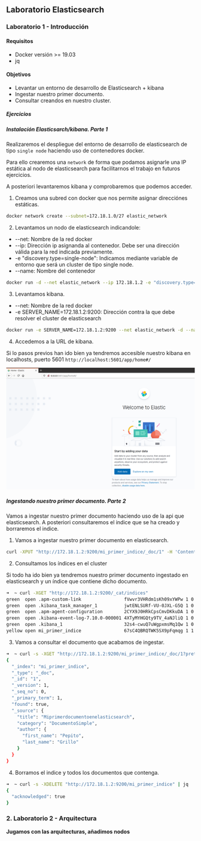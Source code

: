 ## Laboratorio Elasticsearch

### Laboratorio 1 - Introducción

#### Requisitos

  * Docker versión >= 19.03
  * jq

#### Objetivos

  * Levantar un entorno de desarrollo de Elasticsearch + kibana
  * Ingestar nuestro primer documento.
  * Consultar creandos en nuestro cluster.

##### Ejercicios
##### Instalación Elasticsarch/kibana. Parte 1

Realizaremos el despliegue del entorno de desarrollo de elasticsearch de tipo `single node` haciendo uso de contenedores docker. 

Para ello crearemos una `network` de forma que podamos asignarle una IP estática al nodo de elasticsearch para facilitarnos el trabajo en futuros ejercicios. 

A posteriori levantaremos kibana y comprobaremos que podemos acceder. 

1. Creamos una subred con docker que nos permite asignar direcciónes estáticas.

```bash
docker network create --subnet=172.18.1.0/27 elastic_network
```

2. Levantamos un nodo de elasticsearch indicandole:

  * --net: Nombre de la red docker
  * --ip: Dirección ip asignanda al contenedor. Debe ser una dirección válida para la red indicada previamente.
  * -e "discovery.type=single-node": Indicamos mediante variable de entorno que será un cluster de tipo single node.
  * --name: Nombre del contenedor

```bash
docker run -d --net elastic_network --ip 172.18.1.2 -e "discovery.type=single-node" --name elasticsearch docker.elastic.co/elasticsearch/elasticsearch:7.10.0
```

3. Levantamos kibana.

  * --net: Nombre de la red docker
  * -e SERVER_NAME=172.18.1.2:9200: Dirección contra la que debe resolver el cluster de elasticsearch

```bash
docker run -e SERVER_NAME=172.18.1.2:9200 --net elastic_network -d --name kibana -p 5601:5601 docker.elastic.co/kibana/kibana:7.10.0
```

4. Accedemos a la URL de kibana.

  Si lo pasos previos han ido bien ya tendremos accesible nuestro kibana en localhosts, puerto 5601 `http://localhost:5601/app/home#/`

  ![kibana](img/laboratorio_es/laboratorio1_kibana.png)


##### Ingestando nuestro primer documento. Parte 2

Vamos a ingestar nuestro primer documento haciendo uso de la api que elasticsearch.
A posteriori consultaremos el indice que se ha creado y borraremos el indice.

1. Vamos a ingestar nuestro primer documento en elasticsearch. 

  ```bash
  curl -XPUT "http://172.18.1.2:9200/mi_primer_indice/_doc/1" -H 'Content-Type: application/json' -d'{"title":"Miprimerdocumentoenelasticsearch","category":"DocumentoSimple","author":{"first_name":"Pepito","last_name":"Grillo"}}'
  ```

2. Consultamos los índices en el cluster

  Si todo ha ido bien ya tendremos nuestro primer documento ingestado en elasticsearch y un índice que contiene dicho documento.

  ```bash
  ➜  ~ curl -XGET "http://172.18.1.2:9200/_cat/indices"
  green  open .apm-custom-link                fVwvr3VHRdm1sKh09xYWPw 1 0  0   0    208b    208b
  green  open .kibana_task_manager_1          jwtENLSURf-VU-0JXL-G5Q 1 0  5 165 130.1kb 130.1kb
  green  open .apm-agent-configuration        2CYX9J0HRkCpsCmvDKkuDA 1 0  0   0    208b    208b
  green  open .kibana-event-log-7.10.0-000001 4XTyMYHGQty9TV_4aNJliQ 1 0  1   0   5.6kb   5.6kb
  green  open .kibana_1                       32s4-cwuQ7uWgpxmsMq1Qw 1 0 22   7  10.4mb  10.4mb
  yellow open mi_primer_indice                67sC4QBRQTWK5SX9pFqmqg 1 1  1   0   5.8kb   5.8kb
  ```

3. Vamos a consultar el documento que acabamos de ingestar.

  ```bash
  ➜  ~ curl -s -XGET "http://172.18.1.2:9200/mi_primer_indice/_doc/1?pretty=true" | jq
  {
    "_index": "mi_primer_indice",
    "_type": "_doc",
    "_id": "1",
    "_version": 1,
    "_seq_no": 0,
    "_primary_term": 1,
    "found": true,
    "_source": {
      "title": "Miprimerdocumentoenelasticsearch",
      "category": "DocumentoSimple",
      "author": {
        "first_name": "Pepito",
        "last_name": "Grillo"
      }
    }
  }
  ```

4. Borramos el indice y todos los documentos que contenga.

  ```bash
  ➜  ~ curl -s -XDELETE "http://172.18.1.2:9200/mi_primer_indice" | jq
  {
    "acknowledged": true
  }
  ```

### 2. Laboratorio 2 - Arquitectura

  **Jugamos con las arquitecturas, añadimos nodos**
